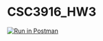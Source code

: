 # CSC3916_HW3
[![Run in Postman](https://run.pstmn.io/button.svg)](https://app.getpostman.com/run-collection/5857e0f5318dfc0a7430#?env%5BHW3_env%5D=W3sia2V5IjoiYmFzZV91cmwiLCJ2YWx1ZSI6Imh0dHBzOi8vaHczLWFtYW51ZWwuaGVyb2t1YXBwLmNvbSIsImVuYWJsZWQiOnRydWV9LHsia2V5IjoidXNlcm5hbWUiLCJ2YWx1ZSI6ImFtYW4iLCJlbmFibGVkIjp0cnVlfSx7ImtleSI6InBhc3N3b3JkIiwidmFsdWUiOiJhbWFudWVsIiwiZW5hYmxlZCI6dHJ1ZX0seyJrZXkiOiJ0b2tlbiIsInZhbHVlIjoie3thY2Nlc3NfdG9rZW59fSIsImVuYWJsZWQiOnRydWV9XQ==)

